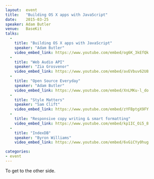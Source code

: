 ```yaml
---
layout:  event
title:   "Building OS X apps with JavaScript"
date:    2015-03-25
speaker: Adam Butler
venue:   BaseKit
talks:
  -
    title: "Building OS X apps with JavaScript"
    speaker: "Adam Butler"
    video_embed_link: https://www.youtube.com/embed/og6K_3kEfQk
  -
    title: "Web Audio API"
    speaker: "Zia Grosvenor"
    video_embed_link: https://www.youtube.com/embed/avEVbuv62U8
  -
    title: "Open Source Everyday"
    speaker: "Adam Butler"
    video_embed_link: https://www.youtube.com/embed/XnLMKu-l_do
  -
    title: "Style Matters"
    speaker: "Sam Clift"
    video_embed_link: https://www.youtube.com/embed/zYFBptgX9FY
  -
    title: "Responsive copy writing & smart formatting"
    video_embed_link: https://www.youtube.com/embed/kp1IC_Oi5_8
  -
    title: "IndexDB"
    speaker: "Byron Williams"
    video_embed_link: https://www.youtube.com/embed/6vGiCYy0hug

categories:
- event
---
```

To get to the other side.

